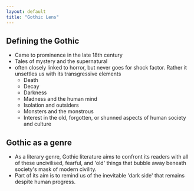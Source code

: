 ```yaml
---
layout: default
title: "Gothic Lens"
---
```


## Defining the Gothic
- Came to prominence in the late 18th century
- Tales of mystery and the supernatural
- often closely linked to horror, but never goes for shock factor. Rather it unsettles us with its transgressive elements
	- Death 
	- Decay
	- Darkness
	- Madness and the human mind
	- Isolation and outsiders
	- Monsters and the monstrous
	- Interest in the old, forgotten, or shunned aspects of human society and culture

## Gothic as a genre
- As a literary genre, Gothic literature aims to confront its readers with all of these uncivilised, fearful, and 'old' things that bubble away beneath society's mask of modern civility.
- Part of its aim is to remind us of the inevitable 'dark side' that remains despite human progress.




